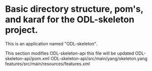 # Basic directory structure, pom's, and karaf for the ODL-skeleton project.

This is an application named "ODL-skeleton".

This section modifies ODL-skeleton-api
this file will be updated
ODL-skeleton-api/pom.xml
ODL-skeleton-api/src/main/yang/skeleton.yang
features/src/main/resources/features.xml

	
